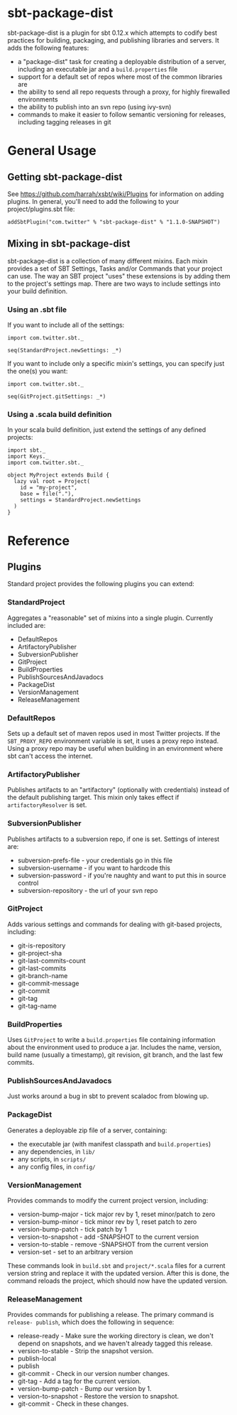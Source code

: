 


sbt-package-dist
================

sbt-package-dist is a plugin for sbt 0.12.x which attempts to codify best
practices for building, packaging, and publishing libraries and servers. It
adds the following features:

- a "package-dist" task for creating a deployable distribution of a server,
  including an executable jar and a `build.properties` file
- support for a default set of repos where most of the common libraries are
- the ability to send all repo requests through a proxy, for highly
  firewalled environments
- the ability to publish into an svn repo (using ivy-svn)
- commands to make it easier to follow semantic versioning for releases,
  including tagging releases in git

General Usage
=============

## Getting sbt-package-dist

See https://github.com/harrah/xsbt/wiki/Plugins for information on adding
plugins. In general, you'll need to add the following to your
project/plugins.sbt file:

    addSbtPlugin("com.twitter" % "sbt-package-dist" % "1.1.0-SNAPSHOT")

## Mixing in sbt-package-dist

sbt-package-dist is a collection of many different mixins. Each mixin provides
a set of SBT Settings, Tasks and/or Commands that your project can use. The
way an SBT project "uses" these extensions is by adding them to the project's
settings map. There are two ways to include settings into your build
definition.

### Using an .sbt file

If you want to include all of the settings:

    import com.twitter.sbt._

    seq(StandardProject.newSettings: _*)

If you want to include only a specific mixin's settings, you can specify just
the one(s) you want:

    import com.twitter.sbt._

    seq(GitProject.gitSettings: _*)

### Using a .scala build definition

In your scala build definition, just extend the settings of any defined
projects:

    import sbt._
    import Keys._
    import com.twitter.sbt._

    object MyProject extends Build {
      lazy val root = Project(
        id = "my-project",
        base = file("."),
        settings = StandardProject.newSettings
      )
    }

Reference
=========

## Plugins

Standard project provides the following plugins you can extend:

### StandardProject

Aggregates a "reasonable" set of mixins into a single plugin. Currently
included are:

* DefaultRepos
* ArtifactoryPublisher
* SubversionPublisher
* GitProject
* BuildProperties
* PublishSourcesAndJavadocs
* PackageDist
* VersionManagement
* ReleaseManagement

### DefaultRepos

Sets up a default set of maven repos used in most Twitter projects. If the
`SBT_PROXY_REPO` environment variable is set, it uses a proxy repo instead.
Using a proxy repo may be useful when building in an environment where sbt
can't access the internet.

### ArtifactoryPublisher

Publishes artifacts to an "artifactory" (optionally with credentials) instead
of the default publishing target. This mixin only takes effect if
`artifactoryResolver` is set.

### SubversionPublisher

Publishes artifacts to a subversion repo, if one is set. Settings of interest
are:

* subversion-prefs-file - your credentials go in this file
* subversion-username - if you want to hardcode this
* subversion-password - if you're naughty and want to put this in source
  control
* subversion-repository - the url of your svn repo

### GitProject

Adds various settings and commands for dealing with git-based projects,
including:

* git-is-repository
* git-project-sha
* git-last-commits-count
* git-last-commits
* git-branch-name
* git-commit-message
* git-commit
* git-tag
* git-tag-name

### BuildProperties

Uses `GitProject` to write a `build.properties` file containing information
about the environment used to produce a jar. Includes the name, version, build
name (usually a timestamp), git revision, git branch, and the last few
commits.

### PublishSourcesAndJavadocs

Just works around a bug in sbt to prevent scaladoc from blowing up.

### PackageDist

Generates a deployable zip file of a server, containing:

- the executable jar (with manifest classpath and `build.properties`)
- any dependencies, in `lib/`
- any scripts, in `scripts/`
- any config files, in `config/`

### VersionManagement

Provides commands to modify the current project version, including:

* version-bump-major - tick major rev by 1, reset minor/patch to zero
* version-bump-minor - tick minor rev by 1, reset patch to zero
* version-bump-patch - tick patch by 1
* version-to-snapshot - add -SNAPSHOT to the current version
* version-to-stable - remove -SNAPSHOT from the current version
* version-set - set to an arbitrary version

These commands look in `build.sbt` and `project/*.scala` files for a current
version string and replace it with the updated version. After this is done,
the command reloads the project, which should now have the updated version.

### ReleaseManagement

Provides commands for publishing a release. The primary command is `release-
publish`, which does the following in sequence:

* release-ready - Make sure the working directory is clean, we don't depend
  on snapshots, and we haven't already tagged this release.
* version-to-stable - Strip the snapshot version.
* publish-local
* publish
* git-commit - Check in our version number changes.
* git-tag - Add a tag for the current version.
* version-bump-patch - Bump our version by 1.
* version-to-snapshot - Restore the version to snapshot.
* git-commit - Check in these changes.
